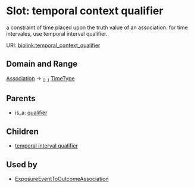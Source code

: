 
# Slot: temporal context qualifier


a constraint of time placed upon the truth value of an association. for time intervales, use temporal interval qualifier.

URI: [biolink:temporal_context_qualifier](https://w3id.org/biolink/vocab/temporal_context_qualifier)


## Domain and Range

[Association](Association.md) &#8594;  <sub>0..1</sub> [TimeType](types/TimeType.md)

## Parents

 *  is_a: [qualifier](qualifier.md)

## Children

 *  [temporal interval qualifier](temporal_interval_qualifier.md)

## Used by

 * [ExposureEventToOutcomeAssociation](ExposureEventToOutcomeAssociation.md)
